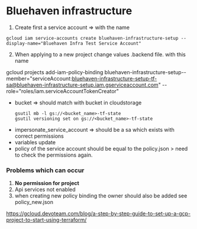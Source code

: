 # Bluehaven infrastructure

1. Create first a service account => with the name

```
gcloud iam service-accounts create bluehaven-infrastructure-setup --display-name="Bluehaven Infra Test Service Account"
```

2. When applying to a new project change values .backend file. with this name

gcloud projects add-iam-policy-binding bluehaven-infrastructure-setup--member="serviceAccount:bluehaven-infrastructure-setup-tf-sa@bluehaven-infrastructure-setup.iam.gserviceaccount.com" --role="roles/iam.serviceAccountTokenCreator"

- bucket => should match with bucket in cloudstorage
  ```
  gsutil mb -l gs://<bucket_name>-tf-state
  gsutil versioning set on gs://<bucket_name>-tf-state
  ```
- impersonate_service_account => should be a sa which exists with correct permissions
- variables update
- policy of the service account should be equal to the policy.json > need to check the permissions again.

### Problems which can occur

1. <strong>No permission for project</strong>
2. Api services not enabled
3. when creating new policy binding the owner should also be added see policy_new.json

https://gcloud.devoteam.com/blog/a-step-by-step-guide-to-set-up-a-gcp-project-to-start-using-terraform/
